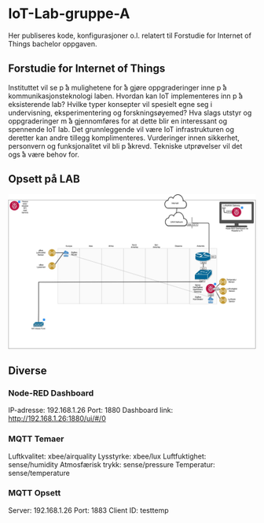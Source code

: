 # IoT-Lab-gruppe-A


Her publiseres kode, konfigurasjoner o.l. relatert til Forstudie for Internet of Things bachelor oppgaven.


## Forstudie for Internet of Things
Instituttet vil se p ̊a mulighetene for  ̊a gjøre oppgraderinger inne p ̊a kommunikasjonsteknologi laben. Hvordan kan IoT implementeres inn p ̊a eksisterende lab? Hvilke typer konsepter vil spesielt egne seg i undervisning, eksperimentering og forskningsøyemed? Hva slags utstyr og oppgraderinger m ̊a gjennomføres for at dette blir en interessant og spennende IoT lab. Det grunnleggende vil være IoT infrastrukturen og deretter kan andre tillegg komplimenteres. Vurderinger innen sikkerhet, personvern og funksjonalitet vil bli p ̊akrevd. Tekniske utprøvelser vil det ogs ̊a være behov for.

## Opsett på LAB
![Alt text](Diverse/lab.jpg)

## Diverse
### Node-RED Dashboard 
IP-adresse: 192.168.1.26
Port: 1880
Dashboard link: http://192.168.1.26:1880/ui/#/0
### MQTT Temaer
Luftkvalitet: xbee/airquality
Lysstyrke: xbee/lux
Luftfuktighet: sense/humidity
Atmosfærisk trykk: sense/pressure
Temperatur: sense/temperature
### MQTT Opsett
Server: 192.168.1.26
Port: 1883
Client ID: testtemp

